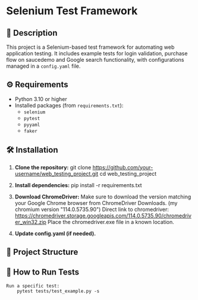 # Selenium Test Framework

## 📖 Description
This project is a Selenium-based test framework for automating web application testing. It includes example tests for login validation, purchase flow on saucedemo and Google search functionality, with configurations managed in a `config.yaml` file.

## ⚙️ Requirements
- Python 3.10 or higher
- Installed packages (from `requirements.txt`):
  - `selenium`
  - `pytest`
  - `pyyaml`
  - `faker` 

## 🛠 Installation

1. **Clone the repository:**
    git clone https://github.com/your-username/web_testing_project.git
    cd web_testing_project

2. **Install dependencies:**
    pip install -r requirements.txt

3. **Download ChromeDriver:**
    Make sure to download the version matching your Google Chrome browser from ChromeDriver Downloads. (my chromium version "114.0.5735.90")
        Direct link to chromedriver: https://chromedriver.storage.googleapis.com/114.0.5735.90/chromedriver_win32.zip
    Place the chromedriver.exe file in a known location.

4. **Update config.yaml (if needed).**
    
## 📂 Project Structure

## 🚀 How to Run Tests
    Run a specific test:
        pytest tests/test_example.py -s

        
